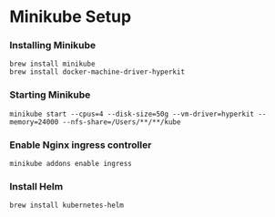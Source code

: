 # Minikube Setup

### Installing Minikube
```
brew install minikube
brew install docker-machine-driver-hyperkit
```

### Starting Minikube
 ```
 minikube start --cpus=4 --disk-size=50g --vm-driver=hyperkit --memory=24000 --nfs-share=/Users/**/**/kube
 ```

 ### Enable Nginx ingress controller
 ```
 minikube addons enable ingress
 ```

 ### Install Helm
 ```
brew install kubernetes-helm
 ```

 ```

 ```